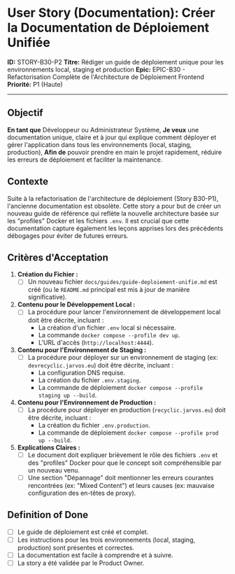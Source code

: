 # User Story (Documentation): Créer la Documentation de Déploiement Unifiée

**ID:** STORY-B30-P2
**Titre:** Rédiger un guide de déploiement unique pour les environnements local, staging et production
**Epic:** EPIC-B30 - Refactorisation Complète de l'Architecture de Déploiement Frontend
**Priorité:** P1 (Haute)

---

## Objectif

**En tant que** Développeur ou Administrateur Système,
**Je veux** une documentation unique, claire et à jour qui explique comment déployer et gérer l'application dans tous les environnements (local, staging, production),
**Afin de** pouvoir prendre en main le projet rapidement, réduire les erreurs de déploiement et faciliter la maintenance.

## Contexte

Suite à la refactorisation de l'architecture de déploiement (Story B30-P1), l'ancienne documentation est obsolète. Cette story a pour but de créer un nouveau guide de référence qui reflète la nouvelle architecture basée sur les "profiles" Docker et les fichiers `.env`. Il est crucial que cette documentation capture également les leçons apprises lors des précédents débogages pour éviter de futures erreurs.

## Critères d'Acceptation

1.  **Création du Fichier :**
    - [ ] Un nouveau fichier `docs/guides/guide-deploiement-unifie.md` est créé (ou le `README.md` principal est mis à jour de manière significative).

2.  **Contenu pour le Développement Local :**
    - [ ] La procédure pour lancer l'environnement de développement local doit être décrite, incluant :
        - La création d'un fichier `.env` local si nécessaire.
        - La commande `docker compose --profile dev up`.
        - L'URL d'accès (`http://localhost:4444`).

3.  **Contenu pour l'Environnement de Staging :**
    - [ ] La procédure pour déployer sur un environnement de staging (ex: `devrecyclic.jarvos.eu`) doit être décrite, incluant :
        - La configuration DNS requise.
        - La création du fichier `.env.staging`.
        - La commande de déploiement `docker compose --profile staging up --build`.

4.  **Contenu pour l'Environnement de Production :**
    - [ ] La procédure pour déployer en production (`recyclic.jarvos.eu`) doit être décrite, incluant :
        - La création du fichier `.env.production`.
        - La commande de déploiement `docker compose --profile prod up --build`.

5.  **Explications Claires :**
    - [ ] Le document doit expliquer brièvement le rôle des fichiers `.env` et des "profiles" Docker pour que le concept soit compréhensible par un nouveau venu.
    - [ ] Une section "Dépannage" doit mentionner les erreurs courantes rencontrées (ex: "Mixed Content") et leurs causes (ex: mauvaise configuration des en-têtes de proxy).

## Definition of Done

- [ ] Le guide de déploiement est créé et complet.
- [ ] Les instructions pour les trois environnements (local, staging, production) sont présentes et correctes.
- [ ] La documentation est facile à comprendre et à suivre.
- [ ] La story a été validée par le Product Owner.
